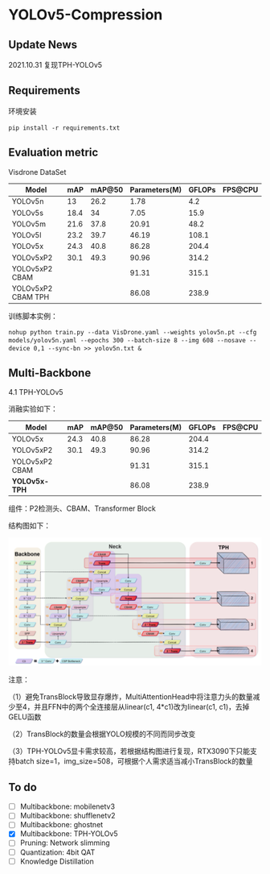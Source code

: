 # YOLOv5-Compression



## Update News

2021.10.31 复现TPH-YOLOv5

## Requirements

环境安装

`pip install -r requirements.txt`


## Evaluation metric

Visdrone DataSet

| Model              | mAP  | mAP@50 | Parameters(M) | GFLOPs | FPS@CPU |
| ------------------ | ---- | ------ | ------------- | ------ | ------- |
| YOLOv5n            | 13   | 26.2   | 1.78          | 4.2    |         |
| YOLOv5s            | 18.4 | 34     | 7.05          | 15.9   |         |
| YOLOv5m            | 21.6 | 37.8   | 20.91         | 48.2   |         |
| YOLOv5l            | 23.2 | 39.7   | 46.19         | 108.1  |         |
| YOLOv5x            | 24.3 | 40.8   | 86.28         | 204.4  |         |
| YOLOv5xP2          | 30.1 | 49.3   | 90.96         | 314.2  |         |
| YOLOv5xP2 CBAM     |      |        | 91.31         | 315.1  |         |
| YOLOv5xP2 CBAM TPH |      |        | 86.08         | 238.9  |         |

训练脚本实例：

```shell
nohup python train.py --data VisDrone.yaml --weights yolov5n.pt --cfg models/yolov5n.yaml --epochs 300 --batch-size 8 --img 608 --nosave --device 0,1 --sync-bn >> yolov5n.txt &
```

## Multi-Backbone

4.1 TPH-YOLOv5

消融实验如下：

| Model           | mAP  | mAP@50 | Parameters(M) | GFLOPs | FPS@CPU |
| --------------- | ---- | ------ | ------------- | ------ | ------- |
| YOLOv5x         | 24.3 | 40.8   | 86.28         | 204.4  |         |
| YOLOv5xP2       | 30.1 | 49.3   | 90.96         | 314.2  |         |
| YOLOv5xP2 CBAM  |      |        | 91.31         | 315.1  |         |
| **YOLOv5x-TPH** |      |        | 86.08         | 238.9  |         |

组件：P2检测头、CBAM、Transformer Block

结构图如下：

![TPH-YOLOv5](./img/TPH-YOLOv5.png)

注意：

（1）避免TransBlock导致显存爆炸，MultiAttentionHead中将注意力头的数量减少至4，并且FFN中的两个全连接层从linear(c1, 4*c1)改为linear(c1, c1)，去掉GELU函数

（2）TransBlock的数量会根据YOLO规模的不同而同步改变

（3）TPH-YOLOv5显卡需求较高，若根据结构图进行复现，RTX3090下只能支持batch size=1，img_size=508，可根据个人需求适当减小TransBlock的数量

## To do

- [ ] Multibackbone: mobilenetv3
- [ ] Multibackbone: shufflenetv2
- [ ] Multibackbone: ghostnet
- [x] Multibackbone: TPH-YOLOv5
- [ ] Pruning: Network slimming
- [ ] Quantization: 4bit QAT
- [ ] Knowledge Distillation
